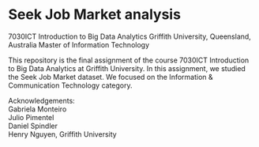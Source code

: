 # Seek Job Market analysis
7030ICT Introduction to Big Data Analytics
Griffith University, Queensland, Australia
Master of Information Technology 

This repository is the final assignment of the course 7030ICT Introduction to Big Data Analytics at Griffith University. In this assignment, we studied the Seek Job Market dataset. We focused on the Information & Communication Technology category. 

Acknowledgements: <br>
Gabriela Monteiro<br>
Julio Pimentel<br>
Daniel Spindler<br>
Henry Nguyen, Griffith University
